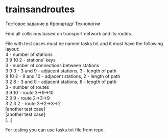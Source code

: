 # trainsandroutes
Тестовое задание в Кронштадт Технологии

Find all collisions based on transport network and its routes.  
  
File with test cases must be named tasks.txt and it must have the following layout:  
4 - number of stations  
3 9 10 2 - stations' keys  
3 - number of connections between stations  
3 9 3 - 3 and 9 - adjacent stations, 3 - length of path  
9 10 2 - 9 and 10 - adjacent stations, 2 - length of path  
3 2 8 - 3 and 0 - adjacent stations, 8 - length of path  
3 - number of routes  
3 9 10 - route 3->9->10  
2 3 9 - route 2->3->9  
3 2 3 2 - route 3->2->3->2  
[another test case]  
[another test case]  
[...]  
  
For testing you can use tasks.txt file from repo.  
